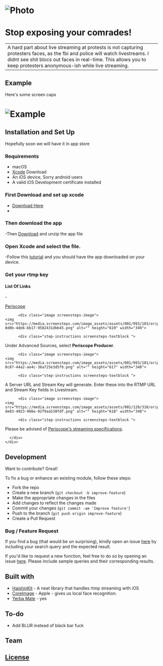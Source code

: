 # ![Photo](https://www.wweek.com/resizer/_z_ugGg9RNzEAJ66JzidurVFWK8=/1200x0/filters:quality(100)/s3.amazonaws.com/arc-wordpress-client-uploads/wweek/wp-content/uploads/2020/05/31224313/7837096459248112771.jpg)
# Stop exposing your comrades!
<table>
<tr>
<td>
 A hard part about live streaming at protests is not capturing protesters faces, as the fbi and police will watch livestreams. I didnt see shit blocs out faces in real-time. This allows you to keep protesters anonymous-ish while live streaming. 
</td>
</tr>
</table>


## Example
Here's some screen caps
# ![Example](https://i.ibb.co/XLpPGgW/IMG-9970.png)

## Installation and Set Up
Hopefully soon we will have it in app store
### Requirements
- macOS
- [Xcode](https://developer.apple.com/xcode/) Download
- An iOS device, Sorry android users
- A valid iOS Development certificate installed

### First Download and set up xcode
- [Download Here](https://developer.apple.com/xcode/) 
-
### Then download the app
-Then [Download]() and unzip the app file

### Open Xcode and select the file.

-Follow this [tutorial](https://codewithchris.com/deploy-your-app-on-an-iphone/) and you should have the app downloaded on your device.

### Get your rtmp key 
#### List Of Links
-<div class="screensteps-child-wrapper">
    <div class="step screensteps-section screensteps-depth-1" id="periscope">
      <span class="step-title screensteps-heading screensteps-foldable-title screensteps-foldable-title-depth-1">
        <a href="#periscope" class="screensteps-foldable-content-parent screensteps-foldable-trigger screensteps-active-step" id="screensteps-step-98B69A00-BFA0-0136-9B73-06467EE270FA">
          Periscope
        </a>
      </span>
      <div class="screensteps-nested-content" id="nested-step-98B69A00-BFA0-0136-9B73-06467EE270FA" style="display: none;">
          <div class="step-instructions screensteps-textblock ">
  <p>To get your RTMP credentials for Periscope, you will need to install the Periscope App on your iOS or Android device.</p>
<p>&nbsp;</p>
</div>
 
          <div class="step-instructions screensteps-textblock ">
  <p>In the Periscope app, navigate to your profile then scroll down and select <strong>Settings</strong>.</p>
</div>
 
          <div class="image screensteps-image">
    <img src="https://media.screensteps.com/image_assets/assets/001/993/103/original/f9febb44-8d0b-4de6-bb17-9582431dbb45.png" alt="" height="619" width="349">
</div>
 
          <div class="step-instructions screensteps-textblock ">
  <p>Under Advanced Sources, select <strong>Periscope Producer</strong>.</p>
</div>
 
          <div class="image screensteps-image">
    <img src="https://media.screensteps.com/image_assets/assets/001/993/101/original/32dae585-0c87-44a2-ae4c-36a725e3d5f6.png" alt="" height="617" width="348">
</div>
 
          <div class="step-instructions screensteps-textblock ">
  <p>A Server URL and Stream Key will generate. Enter these into the RTMP URL and Stream Key fields in Livestream.</p>
</div>
 
          <div class="image screensteps-image">
    <img src="https://media.screensteps.com/image_assets/assets/001/120/310/original/9db19dab-de03-4923-986e-02f9aa538fdf.png" alt="" height="618" width="348">
</div>
 
          <div class="step-instructions screensteps-textblock ">
  <p>Please be advised of <a href="https://help.livestream.com/hc/en-us/articles/115002994128-How-Do-I-Remove-Warnings-About-My-Stream-s-Bitrate-and-Resolution-in-Periscope-" target="_blank">Periscope's streaming specifications</a>.</p>
</div>
 
      </div>
    </div>
  </div>

## Development
Want to contribute? Great!

To fix a bug or enhance an existing module, follow these steps:

- Fork the repo
- Create a new branch (`git checkout -b improve-feature`)
- Make the appropriate changes in the files
- Add changes to reflect the changes made
- Commit your changes (`git commit -am 'Improve feature'`)
- Push to the branch (`git push origin improve-feature`)
- Create a Pull Request 

### Bug / Feature Request

If you find a bug (that would be un surprising), kindly open an issue [here](https://github.com/) by including your search query and the expected result.

If you'd like to request a new function, feel free to do so by opening an issue [here](https://github.com/). Please include sample queries and their corresponding results.


## Built with 

- [HaishinKit](https://github.com/shogo4405/HaishinKit.swift) - A neat library that handles rtmp streaming with iOS
- [CoreImage](https://developer.apple.com/documentation/coreimage) - Apple - gives us local face recognition.
- [Yerba Mate](https://guayaki.com/why-yerba-mate/) - yes


## To-do
- Add BLUR instead of black bar fuck

## Team



## [License](d)


